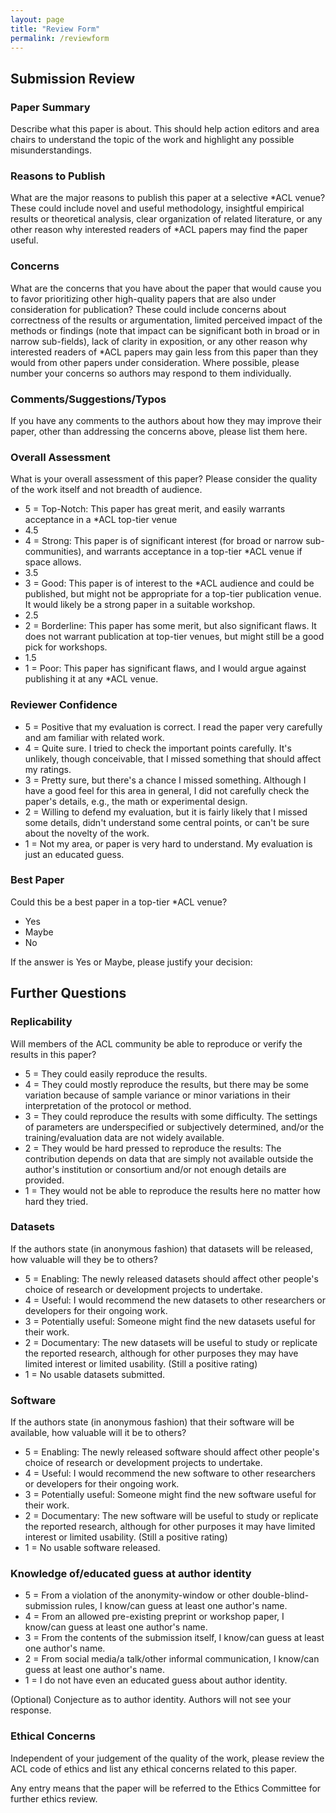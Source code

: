 ```yaml
---
layout: page
title: "Review Form"
permalink: /reviewform
---
```


## Submission Review

### Paper Summary

Describe what this paper is about. This should help action editors and area chairs to understand the topic of the work and highlight any possible misunderstandings.  

### Reasons to Publish

What are the major reasons to publish this paper at a selective *ACL venue? These could include novel and useful methodology, insightful empirical results or theoretical analysis, clear organization of related literature, or any other reason why interested readers of *ACL papers may find the paper useful.

### Concerns

What are the concerns that you have about the paper that would cause you to favor prioritizing other high-quality papers that are also under consideration for publication? These could include concerns about correctness of the results or argumentation, limited perceived impact of the methods or findings (note that impact can be significant both in broad or in narrow sub-fields), lack of clarity in exposition, or any other reason why interested readers of *ACL papers may gain less from this paper than they would from other papers under consideration. Where possible, please number your concerns so authors may respond to them individually.

### Comments/Suggestions/Typos 

If you have any comments to the authors about how they may improve their paper, other than addressing the concerns above, please list them here.

### Overall Assessment

What is your overall assessment of this paper? Please consider the quality of the work itself and not breadth of audience. 


* 5 = Top-Notch: This paper has great merit, and easily warrants acceptance in a *ACL top-tier venue
* 4.5
* 4 = Strong: This paper is of significant interest (for broad or narrow sub-communities), and warrants acceptance in a top-tier *ACL venue if space allows.
* 3.5
* 3 = Good: This paper is of interest to the *ACL audience and could be published, but might not be appropriate for a top-tier publication venue. It would likely be a strong paper in a suitable workshop. 
* 2.5
* 2 = Borderline: This paper has some merit, but also significant flaws. It does not warrant publication at top-tier venues, but might still be a good pick for workshops. 
* 1.5
* 1 = Poor: This paper has significant flaws, and I would argue against publishing it at any *ACL venue.

### Reviewer Confidence

* 5 = Positive that my evaluation is correct. I read the paper very carefully and am familiar with related work.
* 4 = Quite sure. I tried to check the important points carefully. It's unlikely, though conceivable, that I missed something that should affect my ratings.
* 3 =  Pretty sure, but there's a chance I missed something. Although I have a good feel for this area in general, I did not carefully check the paper's details, e.g., the math or experimental design.
* 2 =  Willing to defend my evaluation, but it is fairly likely that I missed some details, didn't understand some central points, or can't be sure about the novelty of the work.
* 1 = Not my area, or paper is very hard to understand. My evaluation is just an educated guess.

### Best Paper

Could this be a best paper in a top-tier *ACL venue?

* Yes
* Maybe
* No

If the answer is Yes or Maybe, please justify your decision:


## Further Questions

### Replicability

Will members of the ACL community be able to reproduce or verify the results in this paper?

* 5 = They could easily reproduce the results.
* 4 = They could mostly reproduce the results, but there may be some variation because of sample variance or minor variations in their interpretation of the protocol or method.
* 3 = They could reproduce the results with some difficulty. The settings of parameters are underspecified or subjectively determined, and/or the training/evaluation data are not widely available.
* 2 = They would be hard pressed to reproduce the results: The contribution depends on data that are simply not available outside the author's institution or consortium and/or not enough details are provided.
* 1 = They would not be able to reproduce the results here no matter how hard they tried.

### Datasets

If the authors state (in anonymous fashion) that datasets will be released, how valuable will they be to others? 

* 5 = Enabling: The newly released datasets should affect other people's choice of research or development projects to undertake.
* 4 = Useful: I would recommend the new datasets to other researchers or developers for their ongoing work.
* 3 = Potentially useful: Someone might find the new datasets useful for their work.
* 2 = Documentary: The new datasets will be useful to study or replicate the reported research, although for other purposes they may have limited interest or limited usability. (Still a positive rating)
* 1 = No usable datasets submitted.

### Software

If the authors state (in anonymous fashion) that their software will be available, how valuable will it be to others? 

* 5 = Enabling: The newly released software should affect other people's choice of research or development projects to undertake.
* 4 = Useful: I would recommend the new software to other researchers or developers for their ongoing work.
* 3 = Potentially useful: Someone might find the new software useful for their work.
* 2 = Documentary: The new software will be useful to study or replicate the reported research, although for other purposes it may have limited interest or limited usability. (Still a positive rating)
* 1 = No usable software released.

### Knowledge of/educated guess at author identity  

* 5 = From a violation of the anonymity-window or other double-blind-submission rules, I know/can guess at least one author's name.
* 4 = From an allowed pre-existing preprint or workshop paper, I know/can guess at least one author's name.
* 3 = From the contents of the submission itself, I know/can guess at least one author's name.
* 2 = From social media/a talk/other informal communication, I know/can guess at least one author's name.
* 1 = I do not have even an educated guess about author identity.

(Optional) Conjecture as to author identity.  Authors will not see your response.

### Ethical Concerns

Independent of your judgement of the quality of the work, please review the ACL code of ethics and list any ethical concerns related to this paper. 

Any entry means that the paper will be referred to the Ethics Committee for further ethics review. 

